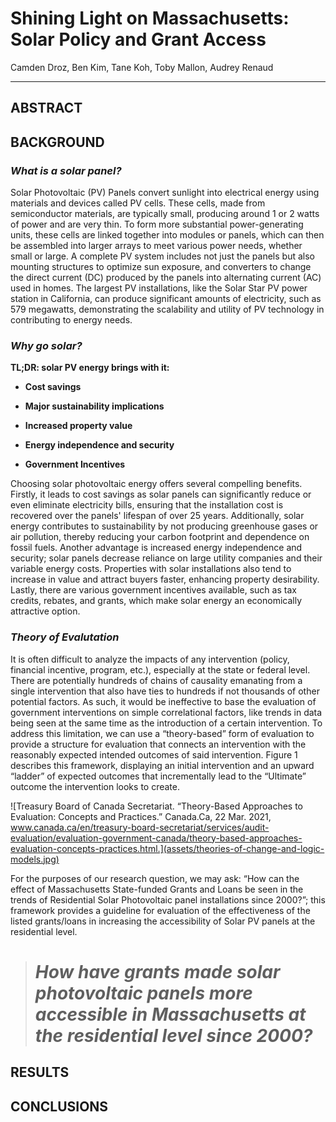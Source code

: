 # Shining Light on Massachusetts: Solar Policy and Grant Access

Camden Droz, Ben Kim, Tane Koh, Toby Mallon, Audrey Renaud

------------------------------------------------------------------------

## ABSTRACT

## BACKGROUND

### *What is a solar panel?*

Solar Photovoltaic (PV) Panels convert sunlight into electrical energy using materials and devices called PV cells. These cells, made from semiconductor materials, are typically small, producing around 1 or 2 watts of power and are very thin. To form more substantial power-generating units, these cells are linked together into modules or panels, which can then be assembled into larger arrays to meet various power needs, whether small or large. A complete PV system includes not just the panels but also mounting structures to optimize sun exposure, and converters to change the direct current (DC) produced by the panels into alternating current (AC) used in homes. The largest PV installations, like the Solar Star PV power station in California, can produce significant amounts of electricity, such as 579 megawatts, demonstrating the scalability and utility of PV technology in contributing to energy needs.

### *Why go solar?*

**TL;DR: solar PV energy brings with it:**

-   **Cost savings**

-   **Major sustainability implications**

-   **Increased property value**

-   **Energy independence and security**

-   **Government Incentives**

Choosing solar photovoltaic energy offers several compelling benefits. Firstly, it leads to cost savings as solar panels can significantly reduce or even eliminate electricity bills, ensuring that the installation cost is recovered over the panels' lifespan of over 25 years. Additionally, solar energy contributes to sustainability by not producing greenhouse gases or air pollution, thereby reducing your carbon footprint and dependence on fossil fuels. Another advantage is increased energy independence and security; solar panels decrease reliance on large utility companies and their variable energy costs. Properties with solar installations also tend to increase in value and attract buyers faster, enhancing property desirability. Lastly, there are various government incentives available, such as tax credits, rebates, and grants, which make solar energy an economically attractive option.

### *Theory of Evalutation*

It is often difficult to analyze the impacts of any intervention (policy, financial incentive, program, etc.), especially at the state or federal level. There are potentially hundreds of chains of causality emanating from a single intervention that also have ties to hundreds if not thousands of other potential factors. As such, it would be ineffective to base the evaluation of government interventions on simple correlational factors, like trends in data being seen at the same time as the introduction of a certain intervention. To address this limitation, we can use a “theory-based” form of evaluation to provide a structure for evaluation that connects an intervention with the reasonably expected intended outcomes of said intervention. Figure 1 describes this framework, displaying an initial intervention and an upward “ladder” of expected outcomes that incrementally lead to the “Ultimate” outcome the intervention looks to create.

![Treasury Board of Canada Secretariat. “Theory-Based Approaches to Evaluation: Concepts and Practices.” Canada.Ca, 22 Mar. 2021,\
www.canada.ca/en/treasury-board-secretariat/services/audit-evaluation/evaluation-government-canada/theory-based-approaches-evaluation-concepts-practices.html.](assets/theories-of-change-and-logic-models.jpg)

For the purposes of our research question, we may ask: “How can the effect of Massachusetts State-funded Grants and Loans be seen in the trends of Residential Solar Photovoltaic panel installations since 2000?”; this framework provides a guideline for evaluation of the effectiveness of the listed grants/loans in increasing the accessibility of Solar PV panels at the residential level.

> # ***How have grants made solar photovoltaic panels more accessible in Massachusetts at the residential level since 2000?***

## RESULTS

## CONCLUSIONS